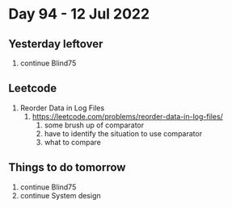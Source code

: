 # Day 94 - 12 Jul 2022

## Yesterday leftover
1. continue Blind75

## Leetcode
1. Reorder Data in Log Files
   1. https://leetcode.com/problems/reorder-data-in-log-files/
       1. some brush up of comparator
       2. have to identify the situation to use comparator
       3. what to compare

## Things to do tomorrow
1. continue Blind75
2. continue System design